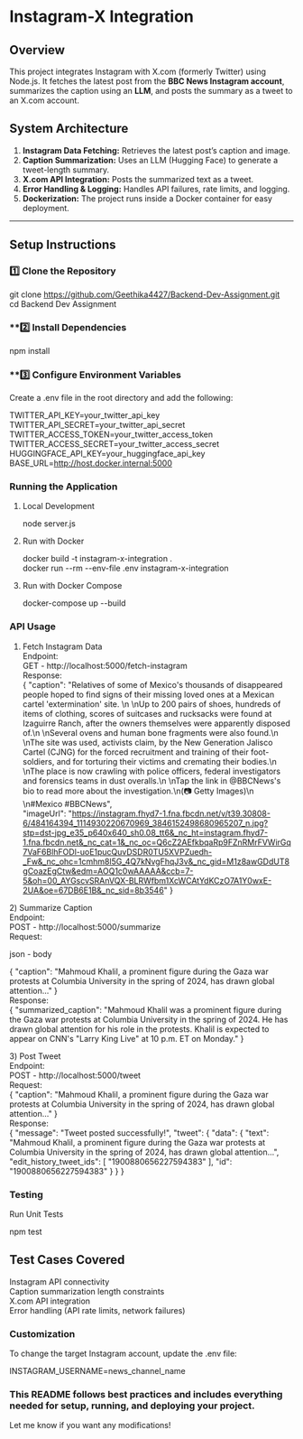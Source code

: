 # Instagram-X Integration

## Overview  
This project integrates Instagram with X.com (formerly Twitter) using Node.js. It fetches the latest post from the **BBC News Instagram account**, summarizes the caption using an **LLM**, and posts the summary as a tweet to an X.com account.

## System Architecture  
1. **Instagram Data Fetching:** Retrieves the latest post’s caption and image.  
2. **Caption Summarization:** Uses an LLM (Hugging Face) to generate a tweet-length summary.  
3. **X.com API Integration:** Posts the summarized text as a tweet.  
4. **Error Handling & Logging:** Handles API failures, rate limits, and logging.  
5. **Dockerization:** The project runs inside a Docker container for easy deployment.  

---

##  Setup Instructions  

### **1️⃣ Clone the Repository**
git clone https://github.com/Geethika4427/Backend-Dev-Assignment.git<br>
cd Backend Dev Assignment

### **2️⃣ Install Dependencies
npm install

### **3️⃣ Configure Environment Variables
Create a .env file in the root directory and add the following:

TWITTER_API_KEY=your_twitter_api_key<br>
TWITTER_API_SECRET=your_twitter_api_secret<br>
TWITTER_ACCESS_TOKEN=your_twitter_access_token<br>
TWITTER_ACCESS_SECRET=your_twitter_access_secret<br>
HUGGINGFACE_API_KEY=your_huggingface_api_key<br>
BASE_URL=http://host.docker.internal:5000

###  Running the Application
1) Local Development

   node server.js<br>
   
2) Run with Docker

   docker build -t instagram-x-integration .<br>
   docker run --rm --env-file .env instagram-x-integration<br>
   
3) Run with Docker Compose<br>

   docker-compose up --build

### API Usage
1) Fetch Instagram Data<br>
   Endpoint:<br>
   GET - http://localhost:5000/fetch-instagram<br>
Response:<br>
{
  "caption": "Relatives of some of Mexico's thousands of disappeared people hoped to find signs of their missing loved ones at a Mexican cartel 'extermination' site. \n \nUp to 200 pairs of shoes, hundreds of items of clothing, scores of suitcases and rucksacks were found at Izaguirre Ranch, after the owners themselves were apparently disposed of.\n \nSeveral ovens and human bone fragments were also found.\n \nThe site was used, activists claim, by the New Generation Jalisco Cartel (CJNG) for the forced recruitment and training of their foot-soldiers, and for torturing their victims and cremating their bodies.\n \nThe place is now crawling with police officers, federal investigators and forensics teams in dust overalls.\n \nTap the link in @BBCNews's bio to read more about the investigation.\n(📷 Getty Images)\n \n#Mexico #BBCNews",<br>
  "imageUrl": "https://instagram.fhyd7-1.fna.fbcdn.net/v/t39.30808-6/484164394_1114930220670969_3846152498680965207_n.jpg?stp=dst-jpg_e35_p640x640_sh0.08_tt6&_nc_ht=instagram.fhyd7-1.fna.fbcdn.net&_nc_cat=1&_nc_oc=Q6cZ2AEfkbqaRp9FZnRMrFVWirGq7VaF6BlhFODl-uoE1pucQuvDSDR0TU5XVPZuedh-_Fw&_nc_ohc=1cmhm8l5G_4Q7kNvgFhqJ3v&_nc_gid=M1z8awGDdUT8gCoazEgCtw&edm=AOQ1c0wAAAAA&ccb=7-5&oh=00_AYGscvSRAnVQX-BLRWfbm1XcWCAtYdKCzO7A1Y0wxE-2UA&oe=67DB6E1B&_nc_sid=8b3546"
}<br>

2️) Summarize Caption<br>
   Endpoint:<br>
   POST - http://localhost:5000/summarize<br>
   Request:<br>

   json - body<br>

   {
     "caption": "Mahmoud Khalil, a prominent figure during the Gaza war protests at Columbia University in the spring of 2024, has drawn global attention..."
   }<br>
   Response:<br>
   {
    "summarized_caption": "Mahmoud Khalil was a prominent figure during the Gaza war protests at Columbia University in the spring of 2024. He has drawn global attention for his role in the protests. Khalil is expected to appear on CNN's \"Larry King Live\" at 10 p.m. ET on Monday."
   }<br>
   
3️) Post Tweet<br>
   Endpoint:<br>
   POST - http://localhost:5000/tweet<br>
   Request:<br>
   {
     "caption": "Mahmoud Khalil, a prominent figure during the Gaza war protests at Columbia University in the spring of 2024, has drawn global attention..."
   }<br>
   Response:<br>
   {
    "message": "Tweet posted successfully!",
    "tweet": {
        "data": {
            "text": "Mahmoud Khalil, a prominent figure during the Gaza war protests at Columbia University in the spring of 2024, has drawn global attention...",
            "edit_history_tweet_ids": [
                "1900880656227594383"
            ],
            "id": "1900880656227594383"
        }
    }
}<br>

### Testing
Run Unit Tests<br>

npm test

## Test Cases Covered
Instagram API connectivity<br>
Caption summarization length constraints<br>
X.com API integration<br>
Error handling (API rate limits, network failures)<br>

### Customization
To change the target Instagram account, update the .env file:<br>

INSTAGRAM_USERNAME=news_channel_name

### This README follows best practices and includes everything needed for setup, running, and deploying your project.  

Let me know if you want any modifications!
